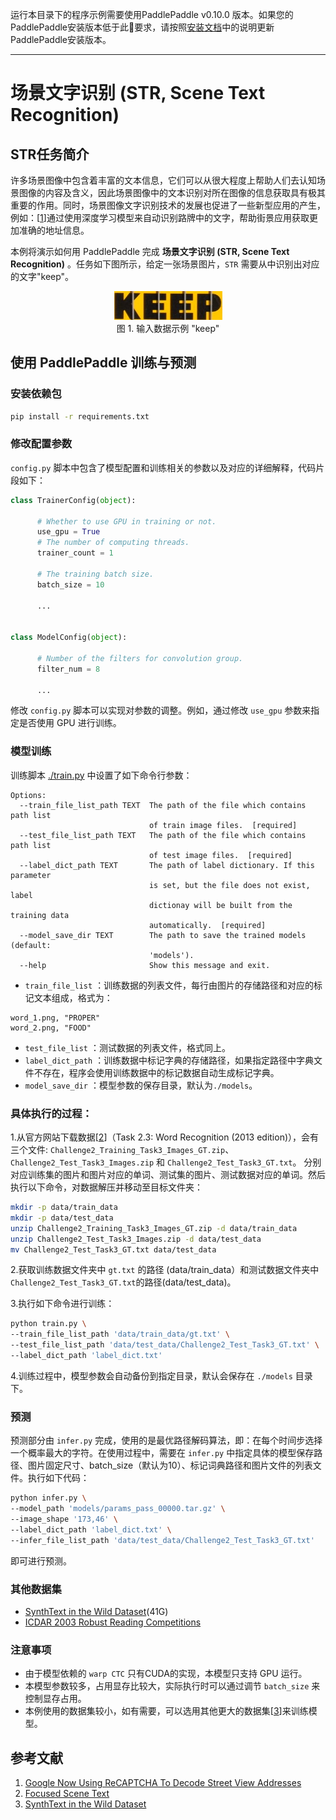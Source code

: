 运行本目录下的程序示例需要使用PaddlePaddle v0.10.0 版本。如果您的PaddlePaddle安装版本低于此要求，请按照[安装文档](http://www.paddlepaddle.org/docs/develop/documentation/zh/build_and_install/pip_install_cn.html)中的说明更新PaddlePaddle安装版本。

---

# 场景文字识别 (STR, Scene Text Recognition)

## STR任务简介

许多场景图像中包含着丰富的文本信息，它们可以从很大程度上帮助人们去认知场景图像的内容及含义，因此场景图像中的文本识别对所在图像的信息获取具有极其重要的作用。同时，场景图像文字识别技术的发展也促进了一些新型应用的产生，例如：\[[1](#参考文献)\]通过使用深度学习模型来自动识别路牌中的文字，帮助街景应用获取更加准确的地址信息。

本例将演示如何用 PaddlePaddle 完成 **场景文字识别 (STR, Scene Text Recognition)** 。任务如下图所示，给定一张场景图片，`STR` 需要从中识别出对应的文字"keep"。

<p align="center">
<img src="./images/503.jpg"/><br/>
图 1. 输入数据示例 "keep"
</p>


## 使用 PaddlePaddle 训练与预测

### 安装依赖包
```bash
pip install -r requirements.txt
```

### 修改配置参数

 `config.py` 脚本中包含了模型配置和训练相关的参数以及对应的详细解释，代码片段如下：
```python
class TrainerConfig(object):

      # Whether to use GPU in training or not.
      use_gpu = True
      # The number of computing threads.
      trainer_count = 1

      # The training batch size.
      batch_size = 10

      ...


class ModelConfig(object):

      # Number of the filters for convolution group.
      filter_num = 8

      ...
```

修改 `config.py` 脚本可以实现对参数的调整。例如，通过修改 `use_gpu` 参数来指定是否使用 GPU 进行训练。

### 模型训练
训练脚本 [./train.py](./train.py) 中设置了如下命令行参数：

```
Options:
  --train_file_list_path TEXT  The path of the file which contains path list
                               of train image files.  [required]
  --test_file_list_path TEXT   The path of the file which contains path list
                               of test image files.  [required]
  --label_dict_path TEXT       The path of label dictionary. If this parameter
                               is set, but the file does not exist, label
                               dictionay will be built from the training data
                               automatically.  [required]
  --model_save_dir TEXT        The path to save the trained models (default:
                               'models').
  --help                       Show this message and exit.

```

- `train_file_list` ：训练数据的列表文件，每行由图片的存储路径和对应的标记文本组成，格式为：
```
word_1.png, "PROPER"
word_2.png, "FOOD"
```
- `test_file_list` ：测试数据的列表文件，格式同上。
- `label_dict_path` ：训练数据中标记字典的存储路径，如果指定路径中字典文件不存在，程序会使用训练数据中的标记数据自动生成标记字典。
- `model_save_dir` ：模型参数的保存目录，默认为`./models`。

### 具体执行的过程：

1.从官方网站下载数据\[[2](#参考文献)\]（Task 2.3: Word Recognition (2013 edition)），会有三个文件: `Challenge2_Training_Task3_Images_GT.zip`、`Challenge2_Test_Task3_Images.zip` 和 `Challenge2_Test_Task3_GT.txt`。
分别对应训练集的图片和图片对应的单词、测试集的图片、测试数据对应的单词。然后执行以下命令，对数据解压并移动至目标文件夹：

```bash
mkdir -p data/train_data
mkdir -p data/test_data
unzip Challenge2_Training_Task3_Images_GT.zip -d data/train_data
unzip Challenge2_Test_Task3_Images.zip -d data/test_data
mv Challenge2_Test_Task3_GT.txt data/test_data
```

2.获取训练数据文件夹中 `gt.txt` 的路径 (data/train_data）和测试数据文件夹中`Challenge2_Test_Task3_GT.txt`的路径(data/test_data)。

3.执行如下命令进行训练：
```bash
python train.py \
--train_file_list_path 'data/train_data/gt.txt' \
--test_file_list_path 'data/test_data/Challenge2_Test_Task3_GT.txt' \
--label_dict_path 'label_dict.txt'
```
4.训练过程中，模型参数会自动备份到指定目录，默认会保存在 `./models` 目录下。


### 预测
预测部分由 `infer.py` 完成，使用的是最优路径解码算法，即：在每个时间步选择一个概率最大的字符。在使用过程中，需要在 `infer.py` 中指定具体的模型保存路径、图片固定尺寸、batch_size（默认为10）、标记词典路径和图片文件的列表文件。执行如下代码：
```bash
python infer.py \
--model_path 'models/params_pass_00000.tar.gz' \
--image_shape '173,46' \
--label_dict_path 'label_dict.txt' \
--infer_file_list_path 'data/test_data/Challenge2_Test_Task3_GT.txt'
```
即可进行预测。

### 其他数据集

-   [SynthText in the Wild Dataset](http://www.robots.ox.ac.uk/~vgg/data/scenetext/)(41G)
-   [ICDAR 2003 Robust Reading Competitions](http://www.iapr-tc11.org/mediawiki/index.php?title=ICDAR_2003_Robust_Reading_Competitions)

### 注意事项

- 由于模型依赖的 `warp CTC` 只有CUDA的实现，本模型只支持 GPU 运行。
- 本模型参数较多，占用显存比较大，实际执行时可以通过调节 `batch_size` 来控制显存占用。
- 本例使用的数据集较小，如有需要，可以选用其他更大的数据集\[[3](#参考文献)\]来训练模型。

## 参考文献

1. [Google Now Using ReCAPTCHA To Decode Street View Addresses](https://techcrunch.com/2012/03/29/google-now-using-recaptcha-to-decode-street-view-addresses/)
2. [Focused Scene Text](http://rrc.cvc.uab.es/?ch=2&com=introduction)
3. [SynthText in the Wild Dataset](http://www.robots.ox.ac.uk/~vgg/data/scenetext/)
